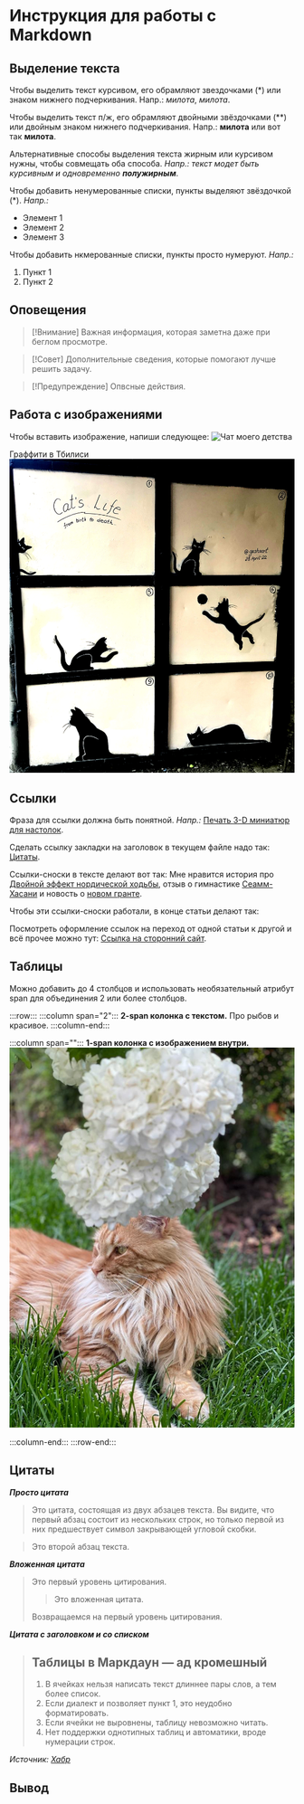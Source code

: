 # Инструкция для работы с Markdown

## Выделение текста

Чтобы выделить текст курсивом, его обрамляют звездочками (*) или знаком нижнего подчеркивания. Напр.: *милота*, _милота_.

Чтобы выделить текст п/ж, его обрамляют двойными звёздочками (**) или двойным знаком нижнего подчеркивания. Напр.: **милота** или вот так __милота__.

Альтернативные способы выделения текста жирным или курсивом нужны, чтобы совмещать оба способа. _Напр.:_ _текст модет быть курсивным и одновременно **полужирным**_.


Чтобы добавить ненумерованные списки, пункты выделяют звёздочкой (*). *Напр.:*
* Элемент 1
* Элемент 2
* Элемент 3

Чтобы добавить нкмерованные списки, пункты просто нумеруют. *Напр.:*

1. Пункт 1
2. Пункт 2

## Оповещения

> [!Внимание]
> Важная информация, которая заметна даже при беглом просмотре.

> [!Совет]
> Дополнительные сведения, которые помогают лучше решить задачу.

> [!Предупреждение]
> Опвсные действия.

## Работа с изображениями

Чтобы вставить изображение, напиши следующее: ![Чат моего детства](childhood_chat.jpg)

Граффити в Тбилиси
![кошачья жизнь](cats_life.jpg)

## Ссылки

Фраза для ссылки должна быть понятной. *Напр.:* [Печать 3-D миниатюр для настолок](https://vk.com/tesseract_prints).

Сделать ссылку закладки на заголовок в текущем файле надо так:
[Цитаты](#цитаты).

Ссылки-сноски в тексте делают вот так:
Мне нравится история про [Двойной эффект нордической ходьбы][1], отзыв о гимнастике [Сеамм-Хасани][2] и новость о [новом гранте][3].

Чтобы эти ссылки-сноски работали, в конце статьи делают так:
<!--Reference links in article-->
[1]: https://podarizdorovie.ru/2020/12/14/двойной-эффект-нордической-ходьбы/
[2]: https://podarizdorovie.ru/2020/05/29/гимнастика-сеамм-хасани-научила/
[3]: https://podarizdorovie.ru/2022/06/15/как-помочь-пенсионерам-бесплатно-сох/

Посмотреть оформление ссылок на переход от одной статьи к другой и всё прочее можно тут: [Ссылка на сторонний сайт](https://docs.microsoft.com/ru-ru/contribute/how-to-write-links).

## Таблицы

Можно добавить до 4 столбцов и использовать необязательный атрибут span для объединения 2 или более столбцов.

:::row:::
   :::column span="2":::
      **2-span колонка с текстом.**
      Про рыбов и красивое.
   :::column-end:::

   :::column span="":::
      **1-span колонка с изображением внутри.**
      ![Красивое](Pompadur.jpg)

   :::column-end:::
:::row-end:::

## Цитаты
_**Просто цитата**_

> Это цитата, состоящая из двух абзацев текста. Вы видите, что первый
абзац состоит из нескольких строк, но только первой из них предшествует
символ закрывающей угловой скобки.

> Это второй абзац текста.

_**Вложенная цитата**_

> Это первый уровень цитирования.
>
> > Это вложенная цитата.
>
> Возвращаемся на первый уровень цитирования.

_**Цитата с заголовком и со списком**_
> ## Таблицы в Маркдаун — ад кромешный
>
> 1. В ячейках нельзя написать текст длиннее пары слов, а тем более список.
> 2. Если диалект и позволяет пункт 1, это неудобно форматировать.
> 3. Если ячейки не выровнены, таблицу невозможно читать.
> 4. Нет поддержки однотипных таблиц и автоматики, вроде нумерации строк.

*Источник: [Хабр](https://habr.com/ru/post/474826/?ysclid=l610i855g898396003)*

## Вывод